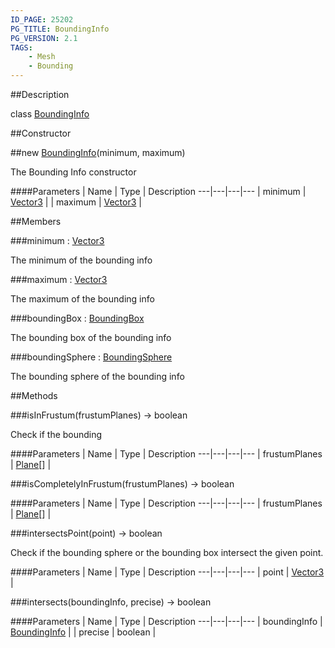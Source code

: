 ```yaml
---
ID_PAGE: 25202
PG_TITLE: BoundingInfo
PG_VERSION: 2.1
TAGS:
    - Mesh
    - Bounding
---
```

##Description

class [BoundingInfo](/classes/2.2/BoundingInfo)



##Constructor

##new [BoundingInfo](/classes/2.2/BoundingInfo)(minimum, maximum)

The Bounding Info constructor

####Parameters
 | Name | Type | Description
---|---|---|---
 | minimum | [Vector3](/classes/2.2/Vector3) | 
 | maximum | [Vector3](/classes/2.2/Vector3) | 

##Members

###minimum : [Vector3](/classes/2.2/Vector3)

The minimum of the bounding info

###maximum : [Vector3](/classes/2.2/Vector3)

The maximum of the bounding info

###boundingBox : [BoundingBox](/classes/2.2/BoundingBox)

The bounding box of the bounding info

###boundingSphere : [BoundingSphere](/classes/2.2/BoundingSphere)

The bounding sphere of the bounding info

##Methods

###isInFrustum(frustumPlanes) &rarr; boolean

Check if the bounding

####Parameters
 | Name | Type | Description
---|---|---|---
 | frustumPlanes | [Plane](/classes/2.2/Plane)[] | 

###isCompletelyInFrustum(frustumPlanes) &rarr; boolean



####Parameters
 | Name | Type | Description
---|---|---|---
 | frustumPlanes | [Plane](/classes/2.2/Plane)[] | 

###intersectsPoint(point) &rarr; boolean

Check if the bounding sphere or the bounding box intersect the given point.

####Parameters
 | Name | Type | Description
---|---|---|---
 | point | [Vector3](/classes/2.2/Vector3) | 

###intersects(boundingInfo, precise) &rarr; boolean



####Parameters
 | Name | Type | Description
---|---|---|---
 | boundingInfo | [BoundingInfo](/classes/2.2/BoundingInfo) | 
 | precise | boolean | 

